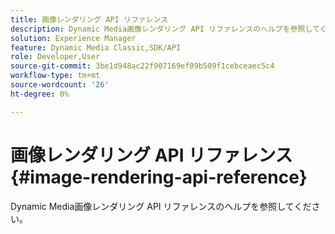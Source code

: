 ```yaml
---
title: 画像レンダリング API リファレンス
description: Dynamic Media画像レンダリング API リファレンスのヘルプを参照してください。
solution: Experience Manager
feature: Dynamic Media Classic,SDK/API
role: Developer,User
source-git-commit: 3be1d948ac22f907169ef09b509f1cebceaec5c4
workflow-type: tm+mt
source-wordcount: '26'
ht-degree: 0%

---
```



# 画像レンダリング API リファレンス {#image-rendering-api-reference}

Dynamic Media画像レンダリング API リファレンスのヘルプを参照してください。